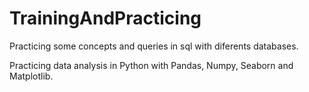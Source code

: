 # TrainingAndPracticing

Practicing some concepts and queries in sql with diferents databases.

Practicing data analysis in Python with Pandas, Numpy, Seaborn and Matplotlib.
